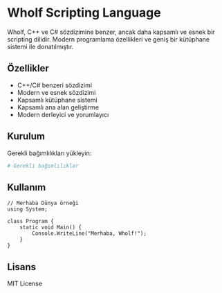 # Wholf Scripting Language

Wholf, C++ ve C# sözdizimine benzer, ancak daha kapsamlı ve esnek bir scripting dilidir. Modern programlama özellikleri ve geniş bir kütüphane sistemi ile donatılmıştır.

## Özellikler

- C++/C# benzeri sözdizimi
- Modern ve esnek sözdizimi
- Kapsamlı kütüphane sistemi
- Kapsamlı ana alan geliştirme
- Modern derleyici ve yorumlayıcı

## Kurulum

Gerekli bağımlılıkları yükleyin:

```bash
# Gerekli bağımlılıklar
```

## Kullanım

```wholf
// Merhaba Dünya örneği
using System;

class Program {
    static void Main() {
        Console.WriteLine("Merhaba, Wholf!");
    }
}
```

## Lisans

MIT License
